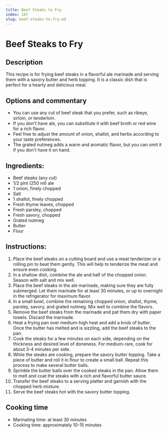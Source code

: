 ```yaml
---
title: Beef Steaks to Fry
index: 187
slug: beef-steaks-to-fry.md
---
```


# Beef Steaks to Fry

## Description
This recipe is for frying beef steaks in a flavorful ale marinade and serving them with a savory butter and herb topping. It is a classic dish that is perfect for a hearty and delicious meal.

## Options and commentary
- You can use any cut of beef steak that you prefer, such as ribeye, sirloin, or tenderloin.
- If you don't have ale, you can substitute it with beef broth or red wine for a rich flavor.
- Feel free to adjust the amount of onion, shallot, and herbs according to your taste preferences.
- The grated nutmeg adds a warm and aromatic flavor, but you can omit it if you don't have it on hand.

## Ingredients:
- Beef steaks (any cut)
- 1/2 pint (250 ml) ale
- 1 onion, finely chopped
- Salt
- 1 shallot, finely chopped
- Fresh thyme leaves, chopped
- Fresh parsley, chopped
- Fresh savory, chopped
- Grated nutmeg
- Butter
- Flour

## Instructions:
1. Place the beef steaks on a cutting board and use a meat tenderizer or a rolling pin to beat them gently. This will help to tenderize the meat and ensure even cooking.
2. In a shallow dish, combine the ale and half of the chopped onion. Season with salt and mix well.
3. Place the beef steaks in the ale marinade, making sure they are fully submerged. Let them marinate for at least 30 minutes, or up to overnight in the refrigerator for maximum flavor.
4. In a small bowl, combine the remaining chopped onion, shallot, thyme, parsley, savory, and grated nutmeg. Mix well to combine the flavors.
5. Remove the beef steaks from the marinade and pat them dry with paper towels. Discard the marinade.
6. Heat a frying pan over medium-high heat and add a knob of butter. Once the butter has melted and is sizzling, add the beef steaks to the pan.
7. Cook the steaks for a few minutes on each side, depending on the thickness and desired level of doneness. For medium-rare, cook for about 3-4 minutes per side.
8. While the steaks are cooking, prepare the savory butter topping. Take a piece of butter and roll it in flour to create a small ball. Repeat this process to make several butter balls.
9. Sprinkle the butter balls over the cooked steaks in the pan. Allow them to melt and coat the steaks with a rich and flavorful butter sauce.
10. Transfer the beef steaks to a serving platter and garnish with the chopped herb mixture.
11. Serve the beef steaks hot with the savory butter topping.

## Cooking time
- Marinating time: at least 30 minutes
- Cooking time: approximately 10-15 minutes